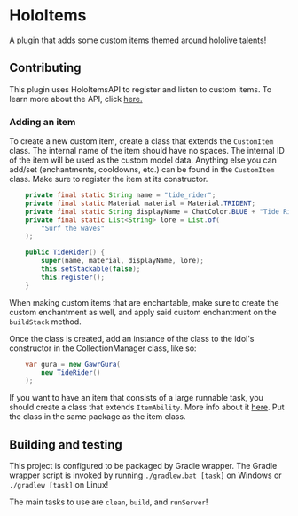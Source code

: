 # HoloItems
A plugin that adds some custom items themed around hololive talents!

## Contributing
This plugin uses HoloItemsAPI to register and listen to custom items. To learn more about the API, click [here.](https://github.com/StrangeOne101/HoloItemsAPI)

### Adding an item
To create a new custom item, create a class that extends the `CustomItem` class. The internal name of the item should have no spaces. The internal ID of the item will be used as the custom model data. Anything else you can add/set (enchantments, cooldowns, etc.) can be found in the `CustomItem` class. Make sure to register the item at its constructor.
```java
    private final static String name = "tide_rider";
    private final static Material material = Material.TRIDENT;
    private final static String displayName = ChatColor.BLUE + "Tide Rider";
    private final static List<String> lore = List.of(
        "Surf the waves"
    );

    public TideRider() {
        super(name, material, displayName, lore);
        this.setStackable(false);
        this.register();
    }
```

When making custom items that are enchantable, make sure to create the custom enchantment as well, and apply said
custom enchantment on the `buildStack` method.

Once the class is created, add an instance of the class to the idol's constructor in the CollectionManager class,
like so:
```java
    var gura = new GawrGura(
        new TideRider()
    );
```

If you want to have an item that consists of a large runnable task, you should create a class that extends `ItemAbility`. More info about it [here](https://github.com/StrangeOne101/HoloItemsAPI/blob/master/src/main/java/com/strangeone101/holoitemsapi/ItemAbility.java). Put the class in the same package as the item class.

## Building and testing
This project is configured to be packaged by Gradle wrapper. The Gradle wrapper script is invoked by running `./gradlew.bat [task]` on Windows or `./gradlew [task]` on Linux!

The main tasks to use are `clean`, `build`, and `runServer`!
